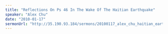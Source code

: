 ```yaml
---
title: "Reflections On Ps 46 In The Wake Of The Haitian Earthquake"
speaker: "Alex Chu"
date: "2010-01-17"
sermonUrl: "http://35.190.93.184/sermons/20100117_alex_chu_haitian_earthquake.mp3"
---
```

